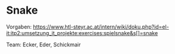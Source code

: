 # Snake
Vorgaben: https://www.htl-steyr.ac.at/intern/wiki/doku.php?id=el-it:itp2:umsetzung_it_projekte:exercises:spielsnake&s[]=snake

Team: Ecker, Eder, Schickmair
